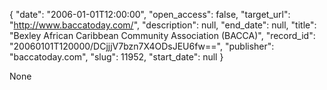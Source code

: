 {
  "date": "2006-01-01T12:00:00", 
  "open_access": false, 
  "target_url": "http://www.baccatoday.com/", 
  "description": null, 
  "end_date": null, 
  "title": "Bexley African Caribbean Community Association (BACCA)", 
  "record_id": "20060101T120000/DCjjjV7bzn7X4ODsJEU6fw==", 
  "publisher": "baccatoday.com", 
  "slug": 11952, 
  "start_date": null
}

None